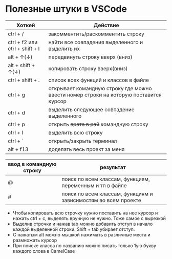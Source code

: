 # Полезные штуки в VSCode

|Хоткей|Действие|
|------|--------|
|ctrl + /|закомментить/раскомментить строку|
|ctrl + f2 или ctrl + shift + l|найти все совпадения выделенного и выделить их|
|alt + ↑(↓)|передвинуть строку вверх (вниз)|
|alt + shift + ↑(↓)|копировать строку вверх(вниз)|
|ctrl + shift + .|список всех функций и классов в файле|
|ctrl + g|открывает командную строку где можно ввести номер строки на которую поставится курсор|
|ctrl + d|выделить следующее совпадение выделенного|
|ctrl + p|открыть ~~врата в рай~~ командную строку|
|ctrl + l|выделить всю строку|
|ctrl + `|открыть/закрыть терминал|
|alt + f13|доделать весь проект за меня|

|ввод в командную строку|результат|
|------|--------|
|@|поиск по всем классам, функциям, переменным и тп в файле|
|#|поиск по всем классам, функциям и зависимостям во всем проекте|


* Чтобы копировать всю строчку нужно поставить на нее курсор и нажать ctrl + c, выделять вручную не нужно. Тоже самое с вырезкой
* Выделив строчки и нажав tab можно добавить отступ в начало каждой выделенной строки. Shift + tab убирает отступ.
* С нажатым alt можно мышкой нажимать в различные места и размножать курсор
* При поиске класса по названию можно писать только 1ую букву каждого слова в CamelCase
